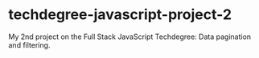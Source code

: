 # techdegree-javascript-project-2
 My 2nd project on the Full Stack JavaScript Techdegree: Data pagination and filtering.
